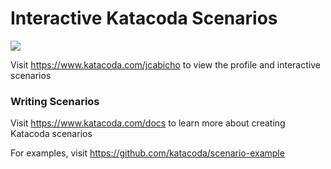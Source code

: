 # Interactive Katacoda Scenarios

[![](http://shields.katacoda.com/katacoda/jcabicho/count.svg)](https://www.katacoda.com/jcabicho "Get your profile on Katacoda.com")

Visit https://www.katacoda.com/jcabicho to view the profile and interactive scenarios

### Writing Scenarios
Visit https://www.katacoda.com/docs to learn more about creating Katacoda scenarios

For examples, visit https://github.com/katacoda/scenario-example

